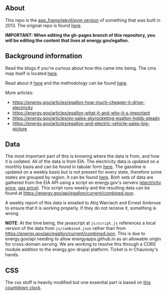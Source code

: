 ## About
This repo is the [app_frame/jekyll/pym version](https://github.com/energyapps/app_frame) of something that was built in 2013. The original repo is found [here](https://github.com/energyapps/egallon). 

**IMPORTANT: When editing the gh-pages branch of this repository, you will be editing the content that lives at energy.gov/egallon.**

## Background information
Read the blogs if you're curious about how this came into being. The cms map itself is located [here](https://energy.gov/maps/egallon).

Read about it [here](https://energy.gov/eere/electricvehicles/saving-fuel-and-vehicle-costs) and the methodology can be found [here](https://energy.gov/downloads/egallon-methodology).

More articles:
- https://energy.gov/articles/egallon-how-much-cheaper-it-drive-electricity
- https://energy.gov/articles/egallon-what-it-and-why-it-s-important
- https://energy.gov/articles/ev-sales-skyrocketing-egallon-holds-steady
- https://energy.gov/articles/egallon-and-electric-vehicle-sales-big-picture

## Data
The most important part of this is knowing where the data is from, and how it is collated. All of the data is from EIA. The electricity data is updated on a monthly basis and can be found in tabular form [here](https://www.eia.gov/electricity/monthly/epm_table_grapher.php?t=epmt_5_06_a). The gasoline is updated on a weekly basis but is not present for every state, therefore some states are grouped by region. It can be found [here](https://www.eia.gov/electricity/monthly/epm_table_grapher.php?t=epmt_5_06_a). Both sets of data are gathered from the EIA API using a script on energy.gov's servers ([electricity price](https://www.eia.gov/opendata/qb.php?category=1012), [gas price](https://www.eia.gov/opendata/qb.php?category=240691)). This script runs weekly and the resulting data can be found at https://energy.gov/api/egallon/current/combined.json.

A weekly report of this data is emailed to Atiq Warriach and Ernest Ambrose to ensure that it is working properly. If they do not receive it, something is wrong. 

**NOTE**: At the time being, the javascript at `js/script.js` references a local version of the data from `js/combined.json` rather than from https://energy.gov/api/egallon/current/combined.json. This is due to energy.gov/api needing to allow energyapps.github.io as an allowable origin for cross-domain serving. We are working to resolve this through a CORS module addition to the energy.gov drupal platform. Ticket is in Chauncey's hands. 

## CSS
The css stuff is heavily modified but one essential part is based on [this countdown clock](https://codepen.io/ademilter/pen/czIGo). 
